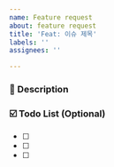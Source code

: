 ```yaml
---
name: Feature request
about: feature request
title: 'Feat: 이슈 제목'
labels: ''
assignees: ''

---
```


### 👻 Description
 <!-- 이슈에 대해 간략하게 설명해주세요 -->

### ☑️ Todo List (Optional)
- [ ]
- [ ]
- [ ]
